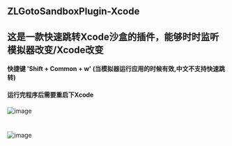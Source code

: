 ZLGotoSandboxPlugin-Xcode
------------

这是一款快速跳转Xcode沙盒的插件，能够时时监听模拟器改变/Xcode改变
-----
#### 快捷键 'Shift + Common + w' (当模拟器运行应用的时候有效,中文不支持快速跳转)
#### 运行完程序后需要重启下Xcode

![image](https://github.com/MakeZL/ZLGotoSandboxPlugin/blob/master/1.png)
#
![image](https://github.com/MakeZL/ZLGotoSandboxPlugin/blob/master/screenshot1.png)
